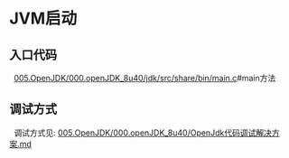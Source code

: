 # JVM启动
## 入口代码
&nbsp;&nbsp;[005.OpenJDK/000.openJDK_8u40/jdk/src/share/bin/main.c](../../005.OpenJDK/000.openJDK_8u40/jdk/src/share/bin/main.c)#main方法

## 调试方式
&nbsp;&nbsp;调试方式见: [005.OpenJDK/000.openJDK_8u40/OpenJdk代码调试解决方案.md](../../005.OpenJDK/000.openJDK_8u40/OpenJdk代码调试解决方案.md)